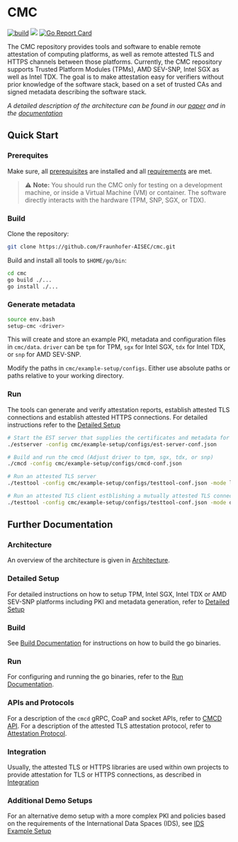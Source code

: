 # CMC

[![build](https://github.com/Fraunhofer-AISEC/cmc/actions/workflows/build.yml/badge.svg)](https://github.com/Fraunhofer-AISEC/cmc/actions/workflows/build.yml)
[![](https://godoc.org/github.com/Fraunhofer-AISEC/cmc?status.svg)](https://pkg.go.dev/github.com/Fraunhofer-AISEC/cmc)
[![Go Report Card](https://goreportcard.com/badge/github.com/Fraunhofer-AISEC/cmc)](https://goreportcard.com/report/github.com/Fraunhofer-AISEC/cmc)

The CMC repository provides tools and software to enable remote attestation of computing platforms,
as well as remote attested TLS and HTTPS channels between those platforms. Currently, the CMC
repository supports Trusted Platform Modules (TPMs), AMD SEV-SNP, Intel SGX as well as Intel TDX.
The goal is to make attestation easy for verifiers without prior knowledge of the software stack,
based on a set of trusted CAs and signed metadata describing the software stack.

*A detailed description of the architecture can be found in our*
*[paper](https://dl.acm.org/doi/pdf/10.1145/3600160.3600171) and in the*
*[documentation](./doc)*

## Quick Start

### Prerequites

Make sure, all [prerequisites](./doc/setup.md#prerequisites) are installed and all
[requirements](./doc/setup.md#requirements) are met.

> :warning: **Note:** You should run the CMC only for testing on a development machine, or inside
> a Virtual Machine (VM) or container. The software directly interacts with the hardware (TPM, SNP,
> SGX, or TDX).

### Build

Clone the repository:
```sh
git clone https://github.com/Fraunhofer-AISEC/cmc.git
```

Build and install all tools to `$HOME/go/bin`:
```sh
cd cmc
go build ./...
go install ./...
```

### Generate metadata

```sh
source env.bash
setup-cmc <driver>
```
This will create and store an example PKI, metadata and configuration files in `cmc/data`.
`driver` can be `tpm` for TPM, `sgx` for Intel SGX, `tdx` for Intel TDX, or `snp` for AMD SEV-SNP.

Modify the paths in `cmc/example-setup/configs`. Either use absolute paths or paths relative
to your working directory.

### Run

The tools can generate and verify attestation reports, establish attested TLS connections and
establish attested HTTPS connections. For detailed instructions refer to the
[Detailed Setup](./doc/setup.md)

```sh
# Start the EST server that supplies the certificates and metadata for the cmcd
./estserver -config cmc/example-setup/configs/est-server-conf.json

# Build and run the cmcd (Adjust driver to tpm, sgx, tdx, or snp)
./cmcd -config cmc/example-setup/configs/cmcd-conf.json

# Run an attested TLS server
./testtool -config cmc/example-setup/configs/testtool-conf.json -mode listen

# Run an attested TLS client estblishing a mutually attested TLS connection to the server
./testtool -config cmc/example-setup/configs/testtool-conf.json -mode dial
```

## Further Documentation

### Architecture

An overview of the architecture is given in [Architecture](./doc/architecture.md).

### Detailed Setup

For detailed instructions on how to setup TPM, Intel SGX, Intel TDX or AMD SEV-SNP platforms
including PKI and metadata generation, refer to [Detailed Setup](./doc/setup.md)

### Build

See [Build Documentation](./doc/build.md) for instructions on how to build the go binaries.

### Run

For configuring and running the go binaries, refer to the
[Run Documentation](./doc/configuration.md).

### APIs and Protocols

For a description of the `cmcd` gRPC, CoaP and socket APIs, refer to [CMCD API](./doc/cmcd-api.md).
For a description of the attested TLS attestation protocol, refer to
[Attestation Protocol](./doc/attestation-protocol.md).

### Integration

Usually, the attested TLS or HTTPS libraries are used within own projects to provide attestation
for TLS or HTTPS connections, as described in [Integration](./doc/go-integration.md)

### Additional Demo Setups

For an alternative demo setup with a more complex PKI and policies based on the requirements of
the International Data Spaces (IDS), see [IDS Example Setup](./doc/ids-example-setup.md)

